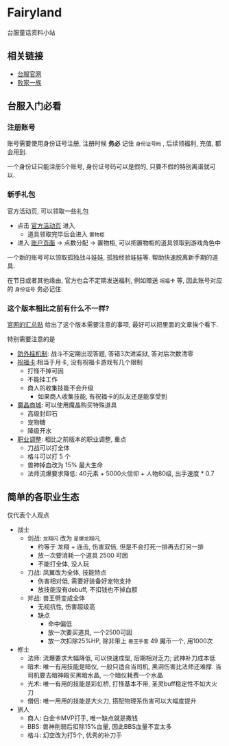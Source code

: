 # Fairyland

台服童话资料小站

## 相关链接

- [台服官网](https://nfl.lager.com.tw/event/nfl_ob/index.html)
- [败家一族](http://dsps.case.eorz.net/index8.htm)

## 台服入门必看

### 注册账号

账号需要使用身份证号注册, 注册时候 **务必** 记住 `身份证号码` , 后续领福利, 充值, 都会用到.

一个身份证只能注册5个账号, 身份证号码可以是假的, 只要不假的特别离谱就可以.

### 新手礼包

官方活动页, 可以领取一些礼包

- 点击 [官方活动页](https://member.lager.com.tw/event/nfl_fb_event_index) 进入
    - 道具领取完毕后会进入 `置物柜`
- 进入 [账户页面](https://member.lager.com.tw/) -> 点数分配  -> 置物柜, 可以把置物柜的道具领取到游戏角色中

一个新的账号可以领取孤独战斗娃娃, 孤独经验娃娃等. 帮助快速脱离新手期的道具.

在节日或者其他缘由, 官方也会不定期发送福利, 例如赠送 `祝福卡` 等, 因此账号对应的 `身份证号` 务必记住.


### 这个版本相比之前有什么不一样?


[官网的汇总贴](https://nfl.lager.com.tw/index/index_news?id=1) 给出了这个版本需要注意的事项, 最好可以把里面的文章挨个看下.

特别需要注意的是

- [防外挂机制](https://nfl.lager.com.tw/index/index_news?id=87): 战斗不定期出现答题, 答错3次进监狱, 答对后次数清零
- [祝福卡](https://nfl.lager.com.tw/index/index_news?id=3):相当于月卡, 没有祝福卡游戏有几个限制
  - 打怪不掉可因
  - 不能挂工作
  - 商人的收集技能不会升级
    - 如果商人收集技能, 有祝福卡的队友还是能享受到 
- [魔晶商城](https://nfl.lager.com.tw/index/index_news?id=108): 可以使用魔晶购买特殊道具
  - 高级封印石
  - 宠物糖
  - 降级开水
- [职业调整](https://nfl.lager.com.tw/index/index_news?id=82): 相比之前版本的职业调整, 重点
  - 刀战可以打全体
  - 格斗可以打 5 个
  - 兽神掉血改为 15% 最大生命
  - 法师流爆要求降低: 40元素 + 5000火信仰 + 人物80级, 出手速度 * 0.7

## 简单的各职业生态

仅代表个人观点

- 战士
  - 剑战: `龙翔闪` 改为 `星爆龙翔闪`, 
    - 约等于 龙翔 + 连击, 伤害双倍, 但是不会打死一排再去打另一排
    - 放一次要消耗一个道具 2500 可因
    - 不能打全体, 没人玩
  - 刀战: 凤翼改为全体, 技能特点
    - 伤害相对低, 需要好装备好宠物支持
    - 放技能没有debuff, 不扣钱也不掉血额
  - 斧战: 兽王劈变成全体
    - 无视抗性, 伤害超级高
    - 缺点
      - 命中偏低
      - 放一次要买道具, 一个2500可因
      - 放一次扣除25%HP, 除非带上 `兽王手套` 49 魔币一个, 用1000次
- 修士
  - 法师: 流爆要求大幅降低, 可以快速成型, 后期相对乏力;  武神补刀成本低
  - 暗术: 唯一有用技能是暗仪,  一般只适合当司机, 黑洞伤害比法师还难撑. 当司机要去暗神殿买黑暗水晶, 一个暗仪耗费一个水晶
  - 光术: 唯一有用的技能是彩虹桥, 打怪基本不带, 圣灵buff稳定性不如大火刀
  - 僧侣: 唯一用用的技能是大火刀, 搭配物理系伤害可以大幅度提升
- 旅人
  - 商人: 白金卡MVP打手, 唯一缺点就是撒钱
  - BBS: 兽神削弱后扣除15%血量, 因此BBS血量不宜太多
  - 格斗: 幻空改为打5个, 优秀的补刀手
  
